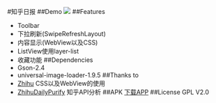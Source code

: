 #知乎日报
##Demo
![](http://github.com/JPYfree/ZhihuRe/raw/master/demo.gif)
##Features
* Toolbar
* 下拉刷新(SwipeRefreshLayout)
* 内容显示(WebView以及CSS)
* ListView使用layer-list
* 收藏功能
##Dependencies
* Gson-2.4
* universal-image-loader-1.9.5
##Thanks to
* [Zhihu](https://github.com/KayWu/Zhihu) CSS以及WebView的使用
* [ZhihuDailyPurify](https://github.com/izzyleung/ZhihuDailyPurify) 知乎API分析
##APK
[下载APP](https://raw.githubusercontent.com/JPYfree/ZhihuRe/master/app-release.apk)
##License
GPL V2.0
